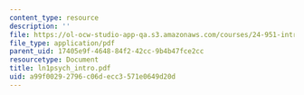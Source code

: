 ```yaml
---
content_type: resource
description: ''
file: https://ol-ocw-studio-app-qa.s3.amazonaws.com/courses/24-951-introduction-to-syntax-fall-2003/a99f00292796c06decc3571e0649d20d_ln1psych_intro.pdf
file_type: application/pdf
parent_uid: 17405e9f-4648-84f2-42cc-9b4b47fce2cc
resourcetype: Document
title: ln1psych_intro.pdf
uid: a99f0029-2796-c06d-ecc3-571e0649d20d
---
```

